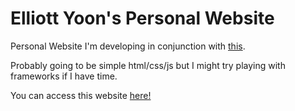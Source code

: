 # Elliott Yoon's Personal Website
Personal Website I'm developing in conjunction with [this](https://elliottyoon.github.io/).

Probably going to be simple html/css/js but I might try playing with frameworks if I have time.

You can access this website [here!](https://elliott-yoon.github.io/)
